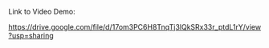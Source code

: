 Link to Video Demo:

https://drive.google.com/file/d/17om3PC6H8TnqTj3lQkSRx33r_ptdL1rY/view?usp=sharing
